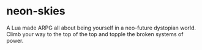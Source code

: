 # neon-skies
A Lua made ARPG all about being yourself in a neo-future dystopian world. Climb your way to the top of the top and topple the broken systems of power.

